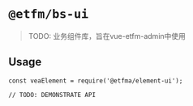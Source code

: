 # `@etfm/bs-ui`

> TODO: 业务组件库，旨在vue-etfm-admin中使用

## Usage

```
const veaElement = require('@etfma/element-ui');

// TODO: DEMONSTRATE API
```
